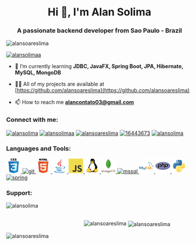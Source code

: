 <h1 align="center">Hi 👋, I'm Alan Solima</h1>
<h3 align="center">A passionate backend developer from Sao Paulo - Brazil</h3>

<p align="left"> <img src="https://komarev.com/ghpvc/?username=alansoareslima&label=Profile%20views&color=0e75b6&style=flat" alt="alansoareslima" /> </p>

<p align="left"> <a href="https://twitter.com/alansolimaa" target="blank"><img src="https://img.shields.io/twitter/follow/alansolimaa?logo=twitter&style=for-the-badge" alt="alansolimaa" /></a> </p>

- 🌱 I’m currently learning **JDBC, JavaFX, Spring Boot, JPA, Hibernate, MySQL, MongoDB**

- 👨‍💻 All of my projects are available at [https://github.com/alansoareslima](https://github.com/alansoareslima)

- 📫 How to reach me **alancontato03@gmail.com**

<h3 align="left">Connect with me:</h3>
<p align="left">
<a href="https://dev.to/alansolima" target="blank"><img align="center" src="https://raw.githubusercontent.com/rahuldkjain/github-profile-readme-generator/master/src/images/icons/Social/devto.svg" alt="alansolima" height="30" width="40" /></a>
<a href="https://twitter.com/alansolimaa" target="blank"><img align="center" src="https://raw.githubusercontent.com/rahuldkjain/github-profile-readme-generator/master/src/images/icons/Social/twitter.svg" alt="alansolimaa" height="30" width="40" /></a>
<a href="https://linkedin.com/in/alansoareslima" target="blank"><img align="center" src="https://raw.githubusercontent.com/rahuldkjain/github-profile-readme-generator/master/src/images/icons/Social/linked-in-alt.svg" alt="alansoareslima" height="30" width="40" /></a>
<a href="https://stackoverflow.com/users/16443673" target="blank"><img align="center" src="https://raw.githubusercontent.com/rahuldkjain/github-profile-readme-generator/master/src/images/icons/Social/stack-overflow.svg" alt="16443673" height="30" width="40" /></a>
<a href="https://instagram.com/alansolima" target="blank"><img align="center" src="https://raw.githubusercontent.com/rahuldkjain/github-profile-readme-generator/master/src/images/icons/Social/instagram.svg" alt="alansolima" height="30" width="40" /></a>
</p>

<h3 align="left">Languages and Tools:</h3>
<p align="left"> <a href="https://www.w3schools.com/css/" target="_blank" rel="noreferrer"> <img src="https://raw.githubusercontent.com/devicons/devicon/master/icons/css3/css3-original-wordmark.svg" alt="css3" width="40" height="40"/> </a> <a href="https://git-scm.com/" target="_blank" rel="noreferrer"> <img src="https://www.vectorlogo.zone/logos/git-scm/git-scm-icon.svg" alt="git" width="40" height="40"/> </a> <a href="https://www.w3.org/html/" target="_blank" rel="noreferrer"> <img src="https://raw.githubusercontent.com/devicons/devicon/master/icons/html5/html5-original-wordmark.svg" alt="html5" width="40" height="40"/> </a> <a href="https://www.java.com" target="_blank" rel="noreferrer"> <img src="https://raw.githubusercontent.com/devicons/devicon/master/icons/java/java-original.svg" alt="java" width="40" height="40"/> </a> <a href="https://developer.mozilla.org/en-US/docs/Web/JavaScript" target="_blank" rel="noreferrer"> <img src="https://raw.githubusercontent.com/devicons/devicon/master/icons/javascript/javascript-original.svg" alt="javascript" width="40" height="40"/> </a> <a href="https://www.linux.org/" target="_blank" rel="noreferrer"> <img src="https://raw.githubusercontent.com/devicons/devicon/master/icons/linux/linux-original.svg" alt="linux" width="40" height="40"/> </a> <a href="https://www.mongodb.com/" target="_blank" rel="noreferrer"> <img src="https://raw.githubusercontent.com/devicons/devicon/master/icons/mongodb/mongodb-original-wordmark.svg" alt="mongodb" width="40" height="40"/> </a> <a href="https://www.microsoft.com/en-us/sql-server" target="_blank" rel="noreferrer"> <img src="https://www.svgrepo.com/show/303229/microsoft-sql-server-logo.svg" alt="mssql" width="40" height="40"/> </a> <a href="https://www.mysql.com/" target="_blank" rel="noreferrer"> <img src="https://raw.githubusercontent.com/devicons/devicon/master/icons/mysql/mysql-original-wordmark.svg" alt="mysql" width="40" height="40"/> </a> <a href="https://www.php.net" target="_blank" rel="noreferrer"> <img src="https://raw.githubusercontent.com/devicons/devicon/master/icons/php/php-original.svg" alt="php" width="40" height="40"/> </a> <a href="https://www.python.org" target="_blank" rel="noreferrer"> <img src="https://raw.githubusercontent.com/devicons/devicon/master/icons/python/python-original.svg" alt="python" width="40" height="40"/> </a> <a href="https://spring.io/" target="_blank" rel="noreferrer"> <img src="https://www.vectorlogo.zone/logos/springio/springio-icon.svg" alt="spring" width="40" height="40"/> </a> </p>

<h3 align="left">Support:</h3>
<p><a href="https://www.buymeacoffee.com/alansolima"> <img align="left" src="https://cdn.buymeacoffee.com/buttons/v2/default-yellow.png" height="50" width="210" alt="alansolima" /></a></p><br><br>

<p><img align="left" src="https://github-readme-stats.vercel.app/api/top-langs?username=alansoareslima&show_icons=true&locale=en&layout=compact" alt="alansoareslima" /></p>

<p>&nbsp;<img align="center" src="https://github-readme-stats.vercel.app/api?username=alansoareslima&show_icons=true&locale=en" alt="alansoareslima" /></p>

<p><img align="center" src="https://github-readme-streak-stats.herokuapp.com/?user=alansoareslima&" alt="alansoareslima" /></p>
